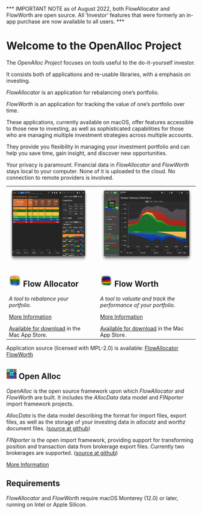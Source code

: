 *** IMPORTANT NOTE as of August 2022, both FlowAllocator and FlowWorth are open source. All ‘Investor’ features that were formerly an in-app purchase are now available to all users. ***

# Welcome to the OpenAlloc Project

The _OpenAlloc Project_ focuses on tools useful to the do-it-yourself investor.

It consists both of applications and re-usable libraries, with a emphasis on investing.

_FlowAllocator_ is an application for rebalancing one’s portfolio.

_FlowWorth_ is an application for tracking the value of one’s portfolio over time.

These applications, currently available on macOS, offer features accessible to those new to investing, as well as sophisticated capabilities for those who are managing multiple investment strategies across multiple accounts.

They provide you flexibility in managing your investment portfolio and can help you save time, gain insight, and discover new opportunities.

Your privacy is paramount. Financial data in _FlowAllocator_ and _FlowWorth_ stays local to your computer. None of it is uploaded to the cloud. No connection to remote providers is involved. 

<div class="special_table"></div>

<table>
<tr>

<td>
<a href="FlowAllocator/index.html">
<img src="images/allocator2.png" width="324" height="200"/>
</a>
<h2><img src="images/allocator_icon.png" width="32" height="32"/>&nbsp;Flow Allocator</h2>
<p>
<i>A tool to rebalance your portfolio.</i> 
</p>
<p>
<a href="FlowAllocator/index.html">More Information</a>
</p>
<a href="https://apps.apple.com/app/flowallocator-open/id1640747997">Available for download</a> in the Mac App Store.
</td>

<td>
&nbsp;
</td>

<td>
<a href="FlowWorth/index.html">
<img src="images/worth0.png" width="324" height="200"/>
</a>
<h2><img src="images/worth_icon.png" width="32" height="32"/>&nbsp;Flow Worth</h2>
<p>
<i>A tool to valuate and track the performance of your portfolio.</i>
</p>
<p>
<a href="FlowWorth/index.html">More Information</a>
</p>
<a href="https://apps.apple.com/app/flowworth-open/id1640748160">Available for download</a> in the Mac App Store.
</td>

</tr>
</table>
<p></p>

Application source (licensed with MPL-2.0) is available: 
[FlowAllocator](https://github.com/openalloc/FlowAllocatorApp)
[FlowWorth](https://github.com/openalloc/FlowWorthApp)

## <img src="images/openalloc_icon.png" width="28" height="28"/>&nbsp;Open Alloc

_OpenAlloc_ is the open source framework upon which _FlowAllocator_ and _FlowWorth_ are built. It includes the _AllocData_ data model and _FINporter_ import framework projects.

_AllocData_ is the data model describing the format for import files, export files, as well as the storage of your investing data in _allocatz_ and _worthz_ document files. ([source at github](https://github.com/openalloc/AllocData))

_FINporter_ is the open import framework, providing support for transforming position and transaction data from brokerage export files. Currently two brokerages are supported. ([source at github](https://github.com/openalloc/FINporter))

<p>
<a href="OpenAlloc/index.html">More Information</a>
</p>


## Requirements

_FlowAllocator_ and _FlowWorth_ require macOS Monterey (12.0) or later, running on Intel or Apple Silicon.




